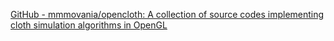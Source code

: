 [GitHub - mmmovania/opencloth: A collection of source codes implementing cloth simulation algorithms in OpenGL](https://github.com/mmmovania/opencloth)

